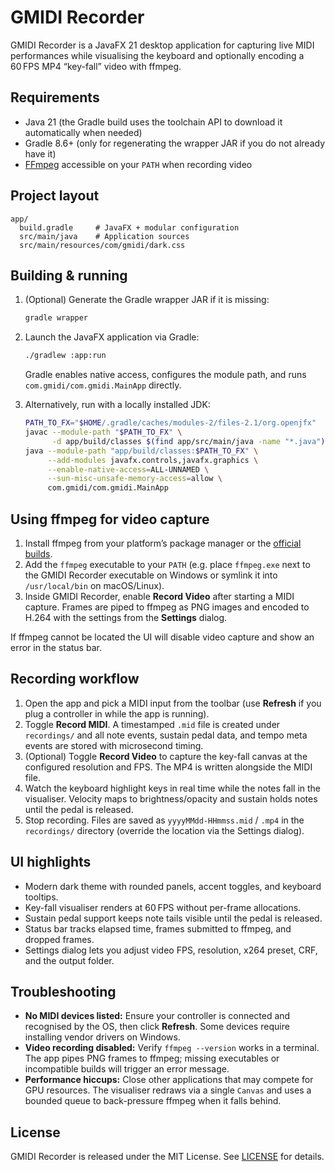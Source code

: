 # GMIDI Recorder

GMIDI Recorder is a JavaFX 21 desktop application for capturing live MIDI performances while
visualising the keyboard and optionally encoding a 60 FPS MP4 “key-fall” video with ffmpeg.

## Requirements

- Java 21 (the Gradle build uses the toolchain API to download it automatically when needed)
- Gradle 8.6+ (only for regenerating the wrapper JAR if you do not already have it)
- [FFmpeg](https://ffmpeg.org/) accessible on your `PATH` when recording video

## Project layout

```
app/
  build.gradle     # JavaFX + modular configuration
  src/main/java    # Application sources
  src/main/resources/com/gmidi/dark.css
```

## Building & running

1. (Optional) Generate the Gradle wrapper JAR if it is missing:

   ```bash
   gradle wrapper
   ```

2. Launch the JavaFX application via Gradle:

   ```bash
   ./gradlew :app:run
   ```

   Gradle enables native access, configures the module path, and runs
   `com.gmidi/com.gmidi.MainApp` directly.

3. Alternatively, run with a locally installed JDK:

   ```bash
   PATH_TO_FX="$HOME/.gradle/caches/modules-2/files-2.1/org.openjfx"
   javac --module-path "$PATH_TO_FX" \
         -d app/build/classes $(find app/src/main/java -name "*.java")
   java --module-path "app/build/classes:$PATH_TO_FX" \
        --add-modules javafx.controls,javafx.graphics \
        --enable-native-access=ALL-UNNAMED \
        --sun-misc-unsafe-memory-access=allow \
        com.gmidi/com.gmidi.MainApp
   ```

## Using ffmpeg for video capture

1. Install ffmpeg from your platform’s package manager or the [official builds](https://ffmpeg.org/download.html).
2. Add the `ffmpeg` executable to your `PATH` (e.g. place `ffmpeg.exe` next to the GMIDI Recorder
   executable on Windows or symlink it into `/usr/local/bin` on macOS/Linux).
3. Inside GMIDI Recorder, enable **Record Video** after starting a MIDI capture. Frames are piped to
   ffmpeg as PNG images and encoded to H.264 with the settings from the **Settings** dialog.

If ffmpeg cannot be located the UI will disable video capture and show an error in the status bar.

## Recording workflow

1. Open the app and pick a MIDI input from the toolbar (use **Refresh** if you plug a controller in
   while the app is running).
2. Toggle **Record MIDI**. A timestamped `.mid` file is created under `recordings/` and all note
   events, sustain pedal data, and tempo meta events are stored with microsecond timing.
3. (Optional) Toggle **Record Video** to capture the key-fall canvas at the configured resolution and
   FPS. The MP4 is written alongside the MIDI file.
4. Watch the keyboard highlight keys in real time while the notes fall in the visualiser. Velocity
   maps to brightness/opacity and sustain holds notes until the pedal is released.
5. Stop recording. Files are saved as `yyyyMMdd-HHmmss.mid` / `.mp4` in the `recordings/` directory
   (override the location via the Settings dialog).

## UI highlights

- Modern dark theme with rounded panels, accent toggles, and keyboard tooltips.
- Key-fall visualiser renders at 60 FPS without per-frame allocations.
- Sustain pedal support keeps note tails visible until the pedal is released.
- Status bar tracks elapsed time, frames submitted to ffmpeg, and dropped frames.
- Settings dialog lets you adjust video FPS, resolution, x264 preset, CRF, and the output folder.

## Troubleshooting

- **No MIDI devices listed:** Ensure your controller is connected and recognised by the OS, then
  click **Refresh**. Some devices require installing vendor drivers on Windows.
- **Video recording disabled:** Verify `ffmpeg --version` works in a terminal. The app pipes PNG
  frames to ffmpeg; missing executables or incompatible builds will trigger an error message.
- **Performance hiccups:** Close other applications that may compete for GPU resources. The visualiser
  redraws via a single `Canvas` and uses a bounded queue to back-pressure ffmpeg when it falls behind.

## License

GMIDI Recorder is released under the MIT License. See [LICENSE](LICENSE) for details.
